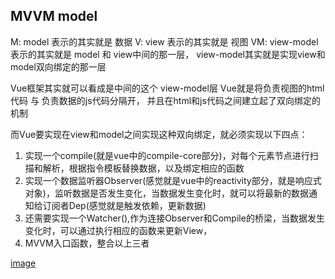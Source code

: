 ## MVVM model
M: model 表示的其实就是 数据
V: view 表示的其实就是 视图
VM: view-model 表示的其实就是 model 和 view中间的那一层， view-model其实就是实现view和model双向绑定的那一层

Vue框架其实就可以看成是中间的这个 view-model层
Vue就是将负责视图的html代码 与 负责数据的js代码分隔开， 并且在html和js代码之间建立起了双向绑定的机制

而Vue要实现在view和model之间实现这种双向绑定，就必须实现以下四点：
1. 实现一个compile(就是vue中的compile-core部分)，对每个元素节点进行扫描和解析，根据指令模板替换数据，以及绑定相应的函数
2. 实现一个数据监听器Observer(感觉就是vue中的reactivity部分，就是响应式对象)，监听数据是否发生变化，当数据发生变化时，就可以将最新的数据通知给订阅者Dep(感觉就是触发依赖，更新数据)
3. 还需要实现一个Watcher(),作为连接Observer和Compile的桥梁，当数据发生变化时，可以通过执行相应的函数来更新View，
4. MVVM入口函数，整合以上三者

[image](https://juejin.cn/post/6844903929298288647)
